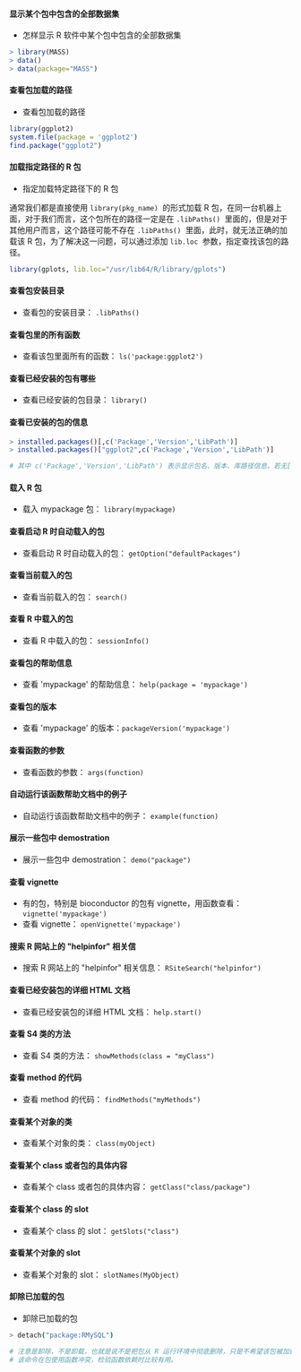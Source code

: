 #### 显示某个包中包含的全部数据集

- 怎样显示 R 软件中某个包中包含的全部数据集

```r
> library(MASS)
> data()
> data(package="MASS")
```

#### 查看包加载的路径

- 查看包加载的路径

```r
library(ggplot2)
system.file(package = 'ggplot2')
find.package("ggplot2")
```

#### 加载指定路径的 R 包

- 指定加载特定路径下的 R 包

通常我们都是直接使用 `library(pkg_name)`  的形式加载 R 包，在同一台机器上面，对于我们而言，这个包所在的路径一定是在 `.libPaths()`  里面的，但是对于其他用户而言，这个路径可能不存在 `.libPaths()`  里面，此时，就无法正确的加载该 R 包，为了解决这一问题，可以通过添加 `lib.loc`  参数，指定查找该包的路径。

```r
library(gplots, lib.loc="/usr/lib64/R/library/gplots")
```

#### 查看包安装目录

- 查看包的安装目录： `.libPaths()`

#### 查看包里的所有函数

- 查看该包里面所有的函数： `ls('package:ggplot2')`

#### 查看已经安装的包有哪些

- 查看已经安装的包目录： `library()`

#### 查看已安装的包的信息

```r
> installed.packages()[,c('Package','Version','LibPath')]
> installed.packages()["ggplot2",c('Package','Version','LibPath')]

# 其中 c('Package','Version','LibPath') 表示显示包名、版本、库路径信息，若无[,c('Package','Version','LibPath')]参数，则显示所有信息。
```

#### 载入 R 包

- 载入 mypackage 包： `library(mypackage)`

#### 查看启动 R 时自动载入的包

- 查看启动 R 时自动载入的包： `getOption("defaultPackages")`

#### 查看当前载入的包

- 查看当前载入的包： `search()`

#### 查看 R 中载入的包

- 查看 R 中载入的包： `sessionInfo()`

#### 查看包的帮助信息

- 查看 'mypackage' 的帮助信息： `help(package = 'mypackage')`

#### 查看包的版本

- 查看 'mypackage' 的版本：`packageVersion('mypackage')`

#### 查看函数的参数

- 查看函数的参数： `args(function)`

#### 自动运行该函数帮助文档中的例子

- 自动运行该函数帮助文档中的例子： `example(function)`

#### 展示一些包中 demostration

- 展示一些包中 demostration： `demo("package")`

#### 查看 vignette

- 有的包，特别是 bioconductor 的包有 vignette，用函数查看： `vignette('mypackage')`
- 查看 vignette： `openVignette('mypackage')`

#### 搜索 R 网站上的 "helpinfor" 相关信

- 搜索 R 网站上的 "helpinfor" 相关信息： `RSiteSearch("helpinfor")`

#### 查看已经安装包的详细 HTML 文档

- 查看已经安装包的详细 HTML 文档： `help.start()`

#### 查看 S4 类的方法

- 查看 S4 类的方法： `showMethods(class = "myClass")`

#### 查看 method 的代码

- 查看 method 的代码： `findMethods("myMethods")`

#### 查看某个对象的类

- 查看某个对象的类： `class(myObject)`

#### 查看某个 class 或者包的具体内容

- 查看某个 class 或者包的具体内容： `getClass("class/package")`

#### 查看某个 class 的 slot

- 查看某个 class 的 slot： `getSlots("class")`

#### 查看某个对象的 slot

- 查看某个对象的 slot： `slotNames(MyObject)`

#### 卸除已加载的包

- 卸除已加载的包

```bash
> detach("package:RMySQL")

# 注意是卸除，不是卸载，也就是说不是把包从 R 运行环境中彻底删除，只是不希望该包被加载使用。
# 该命令在包使用函数冲突，检验函数依赖时比较有用。
```
